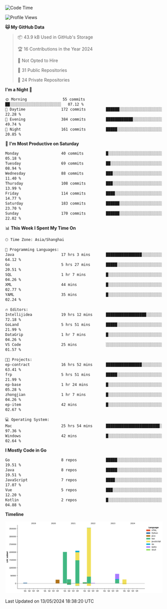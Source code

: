 <!--START_SECTION:waka-->
![Code Time](http://img.shields.io/badge/Code%20Time-2%2C370%20hrs%203%20mins-blue)

![Profile Views](http://img.shields.io/badge/Profile%20Views-0-blue)

**🐱 My GitHub Data** 

> 📦 43.9 kB Used in GitHub's Storage 
 > 
> 🏆 16 Contributions in the Year 2024
 > 
> 🚫 Not Opted to Hire
 > 
> 📜 31 Public Repositories 
 > 
> 🔑 24 Private Repositories 
 > 
**I'm a Night 🦉** 

```text
🌞 Morning                55 commits          ██░░░░░░░░░░░░░░░░░░░░░░░   07.12 % 
🌆 Daytime                172 commits         ██████░░░░░░░░░░░░░░░░░░░   22.28 % 
🌃 Evening                384 commits         ████████████░░░░░░░░░░░░░   49.74 % 
🌙 Night                  161 commits         █████░░░░░░░░░░░░░░░░░░░░   20.85 % 
```
📅 **I'm Most Productive on Saturday** 

```text
Monday                   40 commits          █░░░░░░░░░░░░░░░░░░░░░░░░   05.18 % 
Tuesday                  69 commits          ██░░░░░░░░░░░░░░░░░░░░░░░   08.94 % 
Wednesday                88 commits          ███░░░░░░░░░░░░░░░░░░░░░░   11.40 % 
Thursday                 108 commits         ███░░░░░░░░░░░░░░░░░░░░░░   13.99 % 
Friday                   114 commits         ████░░░░░░░░░░░░░░░░░░░░░   14.77 % 
Saturday                 183 commits         ██████░░░░░░░░░░░░░░░░░░░   23.70 % 
Sunday                   170 commits         ██████░░░░░░░░░░░░░░░░░░░   22.02 % 
```


📊 **This Week I Spent My Time On** 

```text
🕑︎ Time Zone: Asia/Shanghai

💬 Programming Languages: 
Java                     17 hrs 3 mins       ████████████████░░░░░░░░░   64.12 % 
Go                       5 hrs 27 mins       █████░░░░░░░░░░░░░░░░░░░░   20.51 % 
SQL                      1 hr 7 mins         █░░░░░░░░░░░░░░░░░░░░░░░░   04.26 % 
XML                      44 mins             █░░░░░░░░░░░░░░░░░░░░░░░░   02.77 % 
YAML                     35 mins             █░░░░░░░░░░░░░░░░░░░░░░░░   02.24 % 

🔥 Editors: 
Intellijidea             19 hrs 12 mins      ██████████████████░░░░░░░   72.18 % 
GoLand                   5 hrs 51 mins       █████░░░░░░░░░░░░░░░░░░░░   21.99 % 
DataGrip                 1 hr 7 mins         █░░░░░░░░░░░░░░░░░░░░░░░░   04.26 % 
VS Code                  25 mins             ░░░░░░░░░░░░░░░░░░░░░░░░░   01.57 % 

🐱‍💻 Projects: 
ep-contract              16 hrs 52 mins      ████████████████░░░░░░░░░   63.41 % 
frp                      5 hrs 51 mins       █████░░░░░░░░░░░░░░░░░░░░   21.99 % 
ep-base                  1 hr 24 mins        █░░░░░░░░░░░░░░░░░░░░░░░░   05.28 % 
zhongjian                1 hr 7 mins         █░░░░░░░░░░░░░░░░░░░░░░░░   04.26 % 
ep-item                  42 mins             █░░░░░░░░░░░░░░░░░░░░░░░░   02.67 % 

💻 Operating System: 
Mac                      25 hrs 54 mins      ████████████████████████░   97.36 % 
Windows                  42 mins             █░░░░░░░░░░░░░░░░░░░░░░░░   02.64 % 
```

**I Mostly Code in Go** 

```text
Go                       8 repos             █████░░░░░░░░░░░░░░░░░░░░   19.51 % 
Java                     8 repos             █████░░░░░░░░░░░░░░░░░░░░   19.51 % 
JavaScript               7 repos             ████░░░░░░░░░░░░░░░░░░░░░   17.07 % 
Vue                      5 repos             ███░░░░░░░░░░░░░░░░░░░░░░   12.20 % 
Kotlin                   2 repos             █░░░░░░░░░░░░░░░░░░░░░░░░   04.88 % 
```



**Timeline**

![Lines of Code chart](https://raw.githubusercontent.com/youtiaoguagua/youtiaoguagua/master/assets/bar_graph.png)


 Last Updated on 13/05/2024 18:38:20 UTC
<!--END_SECTION:waka-->